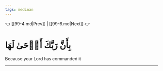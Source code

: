 ```yaml
---
tags: medinan
---
```


👈 [[99-4.md|Prev]] | [[99-6.md|Next]] 👉

# بِأَنَّ رَبَّكَ أَوۡحَىٰ لَهَا

Because your Lord has commanded it

---

